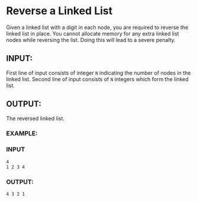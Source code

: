 # Reverse a Linked List


Given a linked list with a digit in each node, you are required to reverse the linked list in place. You cannot allocate memory for any extra linked list nodes while reversing the list. Doing this will lead to a severe penalty.


## INPUT:
First line of input consists of integer `N` indicating the number of nodes in the linked list.
Second line of input consists of `N` integers which form the linked list. 

## OUTPUT:
The reversed linked list.

### EXAMPLE:

### INPUT
```
4
1 2 3 4
```

### OUTPUT:
```
4 3 2 1
```